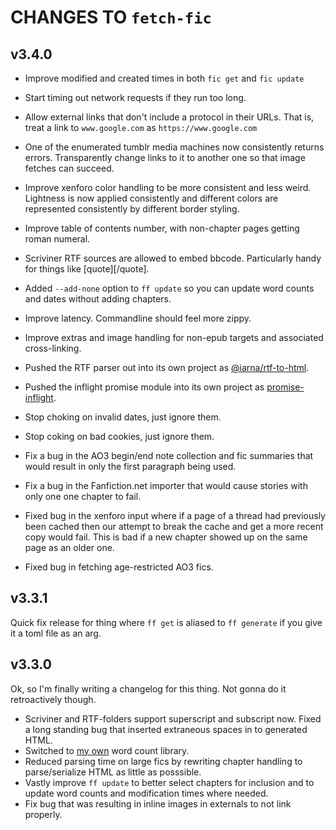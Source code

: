 # CHANGES TO `fetch-fic`

## v3.4.0

* Improve modified and created times in both `fic get` and `fic update`
* Start timing out network requests if they run too long.
* Allow external links that don't include a protocol in their URLs. That is,
  treat a link to `www.google.com` as `https://www.google.com`
* One of the enumerated tumblr media machines now consistently returns
  errors.  Transparently change links to it to another one so that image
  fetches can succeed.
* Improve xenforo color handling to be more consistent and less weird.
  Lightness is now applied consistently and different colors are represented
  consistently by different border styling.
* Improve table of contents number, with non-chapter pages getting roman
  numeral.
* Scriviner RTF sources are allowed to embed bbcode.  Particularly handy for
  things like [quote][/quote].
* Added `--add-none` option to `ff update` so you can update word counts and
  dates without adding chapters.
* Improve latency. Commandline should feel more zippy.
* Improve extras and image handling for non-epub targets and associated
  cross-linking.
* Pushed the RTF parser out into its own project as
  [@iarna/rtf-to-html](https://npmjs.com/package/@iarna/rtf-to-html).
* Pushed the inflight promise module into its own project as
  [promise-inflight](https://npmjs.com/package/promise-inflight).

* Stop choking on invalid dates, just ignore them.
* Stop coking on bad cookies, just ignore them.
* Fix a bug in the AO3 begin/end note collection and fic summaries that
  would result in only the first paragraph being used.
* Fix a bug in the Fanfiction.net importer that would cause stories with
  only one one chapter to fail.
* Fixed bug in the xenforo input where if a page of a thread had previously
  been cached then our attempt to break the cache and get a more recent copy
  would fail.  This is bad if a new chapter showed up on the same page as an
  older one.
* Fixed bug in fetching age-restricted AO3 fics.


## v3.3.1

Quick fix release for thing where `ff get` is aliased to `ff generate` if
you give it a toml file as an arg.

## v3.3.0

Ok, so I'm finally writing a changelog for this thing.  Not gonna do it
retroactively though.

* Scriviner and RTF-folders support superscript and subscript now.  Fixed a
  long standing bug that inserted extraneous spaces in to generated HTML.
* Switched to [my own](https://www.npmjs.com/package/@iarna/word-count) word count library.
* Reduced parsing time on large fics by rewriting chapter handling to
  parse/serialize HTML as little as posssible.
* Vastly improve `ff update` to better select chapters for inclusion and to update word counts and 
  modification times where needed.
* Fix bug that was resulting in inline images in externals to not link properly.
